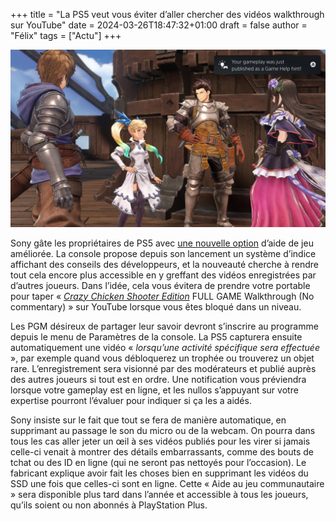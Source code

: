 +++
title = "La PS5 veut vous éviter d’aller chercher des vidéos walkthrough sur YouTube"
date = 2024-03-26T18:47:32+01:00
draft = false
author = "Félix"
tags = ["Actu"]
+++

![Une capture d’écran montrant comment fonctionne la nouvelle aide communautaire de la PS5.](AidePS5.jpg)

Sony gâte les propriétaires de PS5 avec [une nouvelle option](https://blog.fr.playstation.com/2024/03/26/decouvrez-laide-au-jeu-communautaire-une-nouvelle-amelioration-de-laide-au-jeu-alimentee-par-du-contenu-genere-par-les-utilisateurs/) d’aide de jeu améliorée. La console propose depuis son lancement un système d’indice affichant des conseils des développeurs, et la nouveauté cherche à rendre tout cela encore plus accessible en y greffant des vidéos enregistrées par d’autres joueurs. Dans l’idée, cela vous évitera de prendre votre portable pour taper « *[Crazy Chicken Shooter Edition](https://www.amazon.com/Crazy-Chicken-Shooter-Playstation-5/dp/B08ZVWQ46J)* FULL GAME Walkthrough (No commentary) » sur YouTube lorsque vous êtes bloqué dans un niveau.

Les PGM désireux de partager leur savoir devront s’inscrire au programme depuis le menu de Paramètres de la console. La PS5 capturera ensuite automatiquement une vidéo « *lorsqu’une activité spécifique sera effectuée* », par exemple quand vous débloquerez un trophée ou trouverez un objet rare. L’enregistrement sera visionné par des modérateurs et publié auprès des autres joueurs si tout est en ordre. Une notification vous préviendra lorsque votre gameplay est en ligne, et les nullos s’appuyant sur votre expertise pourront l’évaluer pour indiquer si ça les a aidés.

Sony insiste sur le fait que tout se fera de manière automatique, en supprimant au passage le son du micro ou de la webcam. On pourra dans tous les cas aller jeter un œil à ses vidéos publiés pour les virer si jamais celle-ci venait à montrer des détails embarrassants, comme des bouts de tchat ou des ID en ligne (qui ne seront pas nettoyés pour l’occasion). Le fabricant explique avoir fait les choses bien en supprimant les vidéos du SSD une fois que celles-ci sont en ligne. Cette « Aide au jeu communautaire » sera disponible plus tard dans l’année et accessible à tous les joueurs, qu’ils soient ou non abonnés à PlayStation Plus.